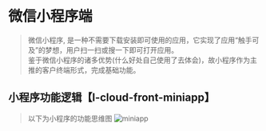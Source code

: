 # 微信小程序端
> 微信小程序, 是一种不需要下载安装即可使用的应用，它实现了应用“触手可及”的梦想，用户扫一扫或搜一下即可打开应用。 \
> 鉴于微信小程序的诸多优势(什么好处自己使用了去体会)，故小程序作为主推的客户终端形式，完成基础功能。

## 小程序功能逻辑【l-cloud-front-miniapp】
> 以下为小程序的功能思维图
![miniapp](http://processon.com/chart_image/60240cf3e401fd48f29cf938.png)